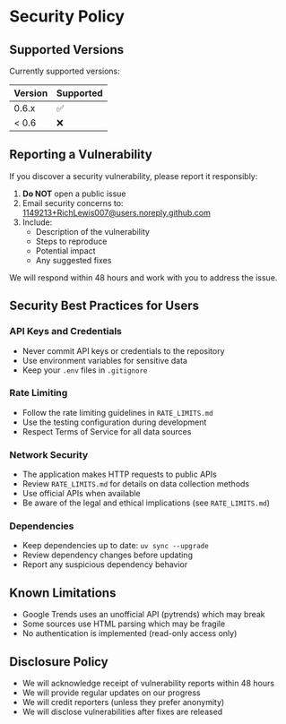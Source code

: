 # Security Policy

## Supported Versions

Currently supported versions:

| Version | Supported          |
| ------- | ------------------ |
| 0.6.x   | :white_check_mark: |
| < 0.6   | :x:                |

## Reporting a Vulnerability

If you discover a security vulnerability, please report it responsibly:

1. **Do NOT** open a public issue
2. Email security concerns to: 1149213+RichLewis007@users.noreply.github.com
3. Include:
   - Description of the vulnerability
   - Steps to reproduce
   - Potential impact
   - Any suggested fixes

We will respond within 48 hours and work with you to address the issue.

## Security Best Practices for Users

### API Keys and Credentials

- Never commit API keys or credentials to the repository
- Use environment variables for sensitive data
- Keep your `.env` files in `.gitignore`

### Rate Limiting

- Follow the rate limiting guidelines in `RATE_LIMITS.md`
- Use the testing configuration during development
- Respect Terms of Service for all data sources

### Network Security

- The application makes HTTP requests to public APIs
- Review `RATE_LIMITS.md` for details on data collection methods
- Use official APIs when available
- Be aware of the legal and ethical implications (see `RATE_LIMITS.md`)

### Dependencies

- Keep dependencies up to date: `uv sync --upgrade`
- Review dependency changes before updating
- Report any suspicious dependency behavior

## Known Limitations

- Google Trends uses an unofficial API (pytrends) which may break
- Some sources use HTML parsing which may be fragile
- No authentication is implemented (read-only access only)

## Disclosure Policy

- We will acknowledge receipt of vulnerability reports within 48 hours
- We will provide regular updates on our progress
- We will credit reporters (unless they prefer anonymity)
- We will disclose vulnerabilities after fixes are released
